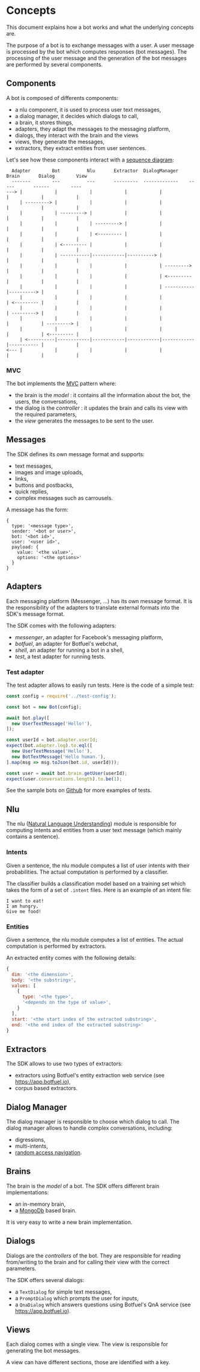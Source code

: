 # Concepts
This document explains how a bot works and what the underlying concepts are.

The purpose of a bot is to exchange messages with a user.
A user message is processed by the bot which computes responses (bot messages).
The processing of the user message and the generation of the bot messages are performed by several components.

## Components
A bot is composed of differents components:
- a nlu component, it is used to process user text messages,
- a dialog manager, it decides which dialogs to call,
- a brain, it stores things,
- adapters, they adapt the messages to the messaging platform,
- dialogs, they interact with the brain and the views
- views, they generate the messages,
- extractors, they extract entities from user sentences.

Let's see how these components interact with a [sequence diagram](https://en.wikipedia.org/wiki/Sequence_diagram):

```
  Adapter        Bot          Nlu       Extractor  DialogManager    Brain       Dialog        View
  -------        ---          ---       ---------  -------------    -----       ------        ----
---> |            |            |            |            |            |            |            |
     | ---------> |            |            |            |            |            |            |
     |            | ---------> |            |            |            |            |            |
     |            |            | ---------> |            |            |            |            |
     |            |            | <--------- |            |            |            |            |
     |            | <--------- |            |            |            |            |            |
     |            | -----------|------------|----------> |            |            |            |
     |            |            |            |            | ---------> |            |            |
     |            |            |            |            | <--------- |            |            |
     |            |            |            |            | -----------|----------> |            |
     |            |            |            |            |            | <--------- |            |
     |            |            |            |            |            | ---------> |            |
     |            |            |            |            |            |            | ---------> |
     |            |            |            |            |            |            | <--------- |
     | <----------|------------|------------|------------|------------|----------- |            |
<--- |            |            |            |            |            |            |            |
```

### MVC
The bot implements the [MVC](https://en.wikipedia.org/wiki/Model%E2%80%93view%E2%80%93controller) pattern where:
- the brain is the _model_ : it contains all the information about the bot, the users, the conversations,
- the dialog is the _controller_ : it updates the brain and calls its view with the required parameters,
- the _view_ generates the messages to be sent to the user.

## Messages
The SDK defines its own message format and supports:
- text messages,
- images and image uploads,
- links,
- buttons and postbacks,
- quick replies,
- complex messages such as carrousels.

A message has the form:
```javacript
{
  type: '<message type>',
  sender: '<bot or user>',
  bot: '<bot id>',
  user: '<user id>',
  payload: {
    value: '<the value>',
    options: '<the options>'
  }
}
```

## Adapters
Each messaging platform (Messenger, ...) has its own message format.
It is the responsibility of the adapters to translate external formats into the SDK's message format.

The SDK comes with the following adapters:
- _messenger_, an adapter for Facebook's messaging platform,
- _botfuel_, an adapter for Botfuel's webchat,
- _shell_, an adapter for running a bot in a shell,
- _test_, a test adapter for running tests.

### Test adapter
The test adapter allows to easily run tests.
Here is the code of a simple test:
```javascript
const config = require('../test-config');

const bot = new Bot(config);

await bot.play([
  new UserTextMessage('Hello!'),
]);

const userId = bot.adapter.userId;
expect(bot.adapter.log).to.eql([
  new UserTextMessage('Hello!'),
  new BotTextMessage('Hello human.'),
].map(msg => msg.toJson(bot.id, userId)));

const user = await bot.brain.getUser(userId);
expect(user.conversations.length).to.be(1);
```
See the sample bots on [Github](https://github.com/Botfuel) for more examples of tests.

## Nlu
The nlu
([Natural Language Understanding](https://en.wikipedia.org/wiki/Natural_language_understanding))
module is responsible for computing intents and entities from a user text message
(which mainly contains a sentence).

### Intents
Given a sentence, the nlu module computes a list of user intents with their probabilities.
The actual computation is performed by a classifier.

The classifier builds a classification model based on a training set which takes the form of a set of `.intent` files.
Here is an example of an intent file:
```
I want to eat!
I am hungry.
Give me food!
```

### Entities
Given a sentence, the nlu module computes a list of entities.
The actual computation is performed by extractors.

An extracted entity comes with the following details:
```javascript
{
  dim: '<the dimension>',
  body: '<the substring>',
  values: [
    {
      type: '<the type>',
      '<depends on the type of value>',
    }
  ],
  start: '<the start index of the extracted substring>',
  end: '<the end index of the extracted substring>'
}
```

## Extractors
The SDK allows to use two types of extractors:
- extractors using Botfuel's entity extraction web service (see https://app.botfuel.io),
- corpus based extractors.

## Dialog Manager
The dialog manager is responsible to choose which dialog to call.
The dialog manager allows to handle complex conversations, including:
- digressions,
- multi-intents,
- [random access navigation](https://medium.com/assist/theres-a-dozen-ways-to-order-a-coffee-why-do-dumb-bots-only-allow-one-27230542636d).

## Brains
The brain is the _model_ of a bot.
The SDK offers different brain implementations:
- an in-memory brain,
- a [MongoDb](https://www.mongodb.com) based brain.

It is very easy to write a new brain implementation.

## Dialogs
Dialogs are the _controllers_ of the bot.
They are responsible for reading from/writing to the brain and for calling their view with the correct parameters.

The SDK offers several dialogs:
- a `TextDialog` for simple text messages,
- a `PromptDialog` which prompts the user for inputs,
- a `QnaDialog` which answers questions using Botfuel's QnA service (see https://app.botfuel.io).

## Views
Each dialog comes with a single view.
The view is responsible for generating the bot messages.

A view can have different sections, those are identified with a key.
